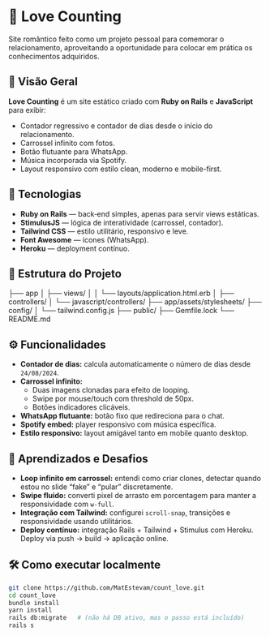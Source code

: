 # 💖 Love Counting

Site romântico feito como um projeto pessoal para comemorar o relacionamento, aproveitando a oportunidade para colocar em prática os conhecimentos adquiridos.

## 📌 Visão Geral

**Love Counting** é um site estático criado com **Ruby on Rails** e **JavaScript** para exibir:

- Contador regressivo e contador de dias desde o início do relacionamento.
- Carrossel infinito com fotos.
- Botão flutuante para WhatsApp.
- Música incorporada via Spotify.
- Layout responsivo com estilo clean, moderno e mobile-first.

## 🚀 Tecnologias

- **Ruby on Rails** — back‑end simples, apenas para servir views estáticas.
- **StimulusJS** — lógica de interatividade (carrossel, contador).
- **Tailwind CSS** — estilo utilitário, responsivo e leve.
- **Font Awesome** — ícones (WhatsApp).
- **Heroku** — deployment contínuo.

## 📂 Estrutura do Projeto

├── app
│   ├── views/
│   │   └── layouts/application.html.erb
│   ├── controllers/
│   └── javascript/controllers/
├── app/assets/stylesheets/
├── config/
│   └── tailwind.config.js
├── public/
├── Gemfile.lock
└── README.md


## ⚙️ Funcionalidades

- **Contador de dias:** calcula automaticamente o número de dias desde `24/08/2024`.
- **Carrossel infinito:**
  - Duas imagens clonadas para efeito de looping.
  - Swipe por mouse/touch com threshold de 50px.
  - Botões indicadores clicáveis.
- **WhatsApp flutuante:** botão fixo que redireciona para o chat.
- **Spotify embed:** player responsivo com música específica.
- **Estilo responsivo:** layout amigável tanto em mobile quanto desktop.

## 🧠 Aprendizados e Desafios

- **Loop infinito em carrossel:** entendi como criar clones, detectar quando estou no slide “fake” e “pular” discretamente.
- **Swipe fluido:** converti pixel de arrasto em porcentagem para manter a responsividade com `w-full`.
- **Integração com Tailwind:** configurei `scroll-snap`, transições e responsividade usando utilitários.
- **Deploy contínuo:** integração Rails + Tailwind + Stimulus com Heroku. Deploy via push → build → aplicação online.

## 🛠️ Como executar localmente

```bash
git clone https://github.com/MatEstevam/count_love.git
cd count_love
bundle install
yarn install
rails db:migrate   # (não há DB ativo, mas o passo está incluído)
rails s
